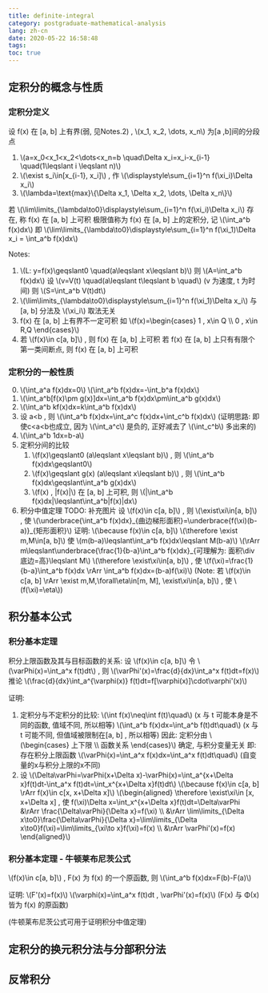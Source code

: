```yaml
---
title: definite-integral
category: postgraduate-mathematical-analysis
lang: zh-cn
date: 2020-05-22 16:58:48
tags:
toc: true
---
```


## 定积分的概念与性质

### 定积分定义

设 f(x) 在 [a, b] 上有界(弱, 见Notes.2) , \\(x_1, x_2, \dots, x_n\\) 为[a ,b]间的分段点
1. \\(a=x_0<x_1<x_2<\dots<x_n=b \quad\Delta x_i=x_i-x_{i-1} \quad(1\leqslant i \leqslant n)\\)
2. \\(\exist s_i\in[x_{i-1}, x_i]\\) , 作 \\(\displaystyle\sum_{i=1}^n f(\xi_i)\Delta x_i\\)
3. \\(\lambda=\text{max}\\{\Delta x_1, \Delta x_2, \dots, \Delta x_n\\}\\)

若 \\(\lim\limits_{\lambda\to0}\displaystyle\sum_{i=1}^n f(\xi_i)\Delta x_i\\) 存在, 称 f(x) 在 [a, b] 上可积
极限值称为 f(x) 在 [a, b] 上的定积分, 记 \\(\int_a^b f(x)dx\\)
即 \\(\lim\limits_{\lambda\to0}\displaystyle\sum_{i=1}^n f(\xi_1)\Delta x_i = \int_a^b f(x)dx\\)

Notes:
1. \\(L: y=f(x)\geqslant0 \quad(a\leqslant x\leqslant b)\\)
   则 \\(A=\int_a^b f(x)dx\\)
   设 \\(v=V(t) \quad(a\leqslant t\leqslant b \quad\\) (v 为速度, t 为时间)
   则 \\(S=\int_a^b V(t)dt\\)
2. \\(\lim\limits_{\lambda\to0}\displaystyle\sum_{i=1}^n f(\xi_1)\Delta x_i\\) 与 [a, b] 分法及 \\(\xi_i\\) 取法无关
3. f(x) 在 [a, b] 上有界不一定可积
   如 \\(f(x)=\begin{cases} 1 , x\in Q \\\ 0 , x\in R,Q \end{cases}\\)
4. 若 \\(f(x)\in c[a, b]\\) , 则 f(x) 在 [a, b] 上可积
   若 f(x) 在 [a, b] 上只有有限个第一类间断点, 则 f(x) 在 [a, b] 上可积

### 定积分的一般性质

0. \\(\int_a^a f(x)dx=0\\)
   \\(\int_a^b f(x)dx=-\int_b^a f(x)dx\\)
1. \\(\int_a^b[f(x)\pm g(x)]dx=\int_a^b f(x)dx\pm\int_a^b g(x)dx\\)
2. \\(\int_a^b kf(x)dx=k\int_a^b f(x)dx\\)
3. 设 a<b , 则 \\(\int_a^b f(x)dx=\int_a^c f(x)dx+\int_c^b f(x)dx\\)
   (证明思路: 即使c<a<b也成立, 因为 \\(\int_a^c\\) 是负的, 正好减去了 \\(\int_c^b\\) 多出来的)
4. \\(\int_a^b 1dx=b-a\\)
5. 定积分间的比较
   1. \\(f(x)\geqslant0 (a\leqslant x\leqslant b)\\) , 则 \\(\int_a^b f(x)dx\geqslant0\\)
   2. \\(f(x)\geqslant g(x) (a\leqslant x\leqslant b)\\) , 则 \\(\int_a^b f(x)dx\geqslant\int_a^b g(x)dx\\)
   3. \\(f(x) , |f(x)|\\) 在 [a, b] 上可积, 则 \\(|\int_a^b f(x)dx|\leqslant\int_a^b|f(x)|dx\\)
6. 积分中值定理
   TODO: 补充图片
   设 \\(f(x)\in c[a, b]\\) , 则 \\(\exist\xi\in[a, b]\\) , 使 \\(\underbrace{\int_a^b f(x)dx}\_{曲边梯形面积}=\underbrace{f(\xi)(b-a)}_{矩形面积}\\)
   证明:
   \\(\because f(x)\in c[a, b]\\)
   \\(\therefore \exist m,M\in[a, b]\\)
   使 \\(m(b-a)\leqslant\int_a^b f(x)dx\leqslant M(b-a)\\)
   \\(\rArr m\leqslant\underbrace{\frac{1}{b-a}\int_a^b f(x)dx}\_{可理解为: 面积\div底边=高}\leqslant M\\)
   \\(\therefore \exist\xi\in[a, b]\\) , 使 \\(f(\xi)=\frac{1}{b-a}\int_a^b f(x)dx \rArr \int_a^b f(x)dx=(b-a)f(\xi)\\)
   (Note: 若 \\(f(x)\in c[a, b] \rArr \exist m,M,\forall\eta\in[m, M], \exist\xi\in[a, b]\\) , 使 \\(f(\xi)=\eta\\))

## 积分基本公式

### 积分基本定理

积分上限函数及其与目标函数的关系:
设 \\(f(x)\in c[a, b]\\) 令 \\(\varPhi(x)=\int_a^x f(t)dt\\) , 则 \\(\varPhi'(x)=\frac{d}{dx}\int_a^x f(t)dt=f(x)\\)
推论
\\(\frac{d}{dx}\int_a^{\varphi(x)} f(t)dt=f[\varphi(x)]\cdot\varphi'(x)\\)

证明:
1. 定积分与不定积分的比较:
   \\(\int f(x)\neq\int f(t)\quad\\) (x 与 t 可能本身是不同的函数, 值域不同, 所以相等)
   \\(\int_a^b f(x)dx=\int_a^b f(t)dt\quad\\) (x 与 t 可能不同, 但值域被限制在[a, b] , 所以相等)
   因此: 定积分由 \\(\begin{cases} 上下限 \\\ 函数关系 \end{cases}\\) 确定, 与积分变量无关
   即:
   存在积分上限函数 \\(\varPhi(x)=\int_a^x f(x)dx=\int_a^x f(t)dt\quad\\) (自变量的x与积分上限的x不同) 
2. 设 \\(\Delta\varPhi=\varPhi(x+\Delta x)-\varPhi(x)=\int_a^{x+\Delta x}f(t)dt-\int_a^x f(t)dt=\int_x^{x+\Delta x}f(t)dt\\)
   \\(\because f(x)\in c[a, b] \rArr f(x)\in c[x, x+\Delta x]\\)
   \\(\begin{aligned} \therefore \exist\xi\in [x, x+\Delta x] , 使 f(\xi)\Delta x=\int_x^{x+\Delta x}f(t)dt=\Delta\varPhi &\rArr \frac{\Delta\varPhi}{\Delta x}=f(\xi) \\\ &\rArr \lim\limits_{\Delta x\to0}\frac{\Delta\varPhi}{\Delta x}=\lim\limits_{\Delta x\to0}f(\xi)=\lim\limits_{\xi\to x}f(\xi)=f(x) \\\ &\rArr \varPhi'(x)=f(x) \end{aligned}\\)

### 积分基本定理 - 牛顿莱布尼茨公式

\\(f(x)\in c[a, b]\\) , F(x) 为 f(x) 的一个原函数, 则 \\(\int_a^b f(x)dx=F(b)-F(a)\\)

证明:
\\(F'(x)=f(x)\\)
\\(\varphi(x)=\int_a^x f(t)dt , \varPhi'(x)=f(x)\\)
(F(x) 与 Φ(x) 皆为 f(x) 的原函数)

(牛顿莱布尼茨公式可用于证明积分中值定理)

## 定积分的换元积分法与分部积分法

## 反常积分